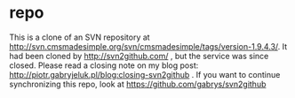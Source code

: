 # repo
This is a clone of an SVN repository at http://svn.cmsmadesimple.org/svn/cmsmadesimple/tags/version-1.9.4.3/. It had been cloned by http://svn2github.com/ , but the service was since closed. Please read a closing note on my blog post: http://piotr.gabryjeluk.pl/blog:closing-svn2github . If you want to continue synchronizing this repo, look at https://github.com/gabrys/svn2github 
